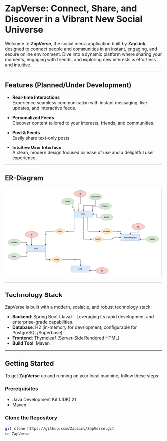 # ZapVerse: Connect, Share, and Discover in a Vibrant New Social Universe

Welcome to **ZapVerse**, the social media application built by **ZapLink**, designed to connect people and communities in an instant, engaging, and secure online environment. Dive into a dynamic platform where sharing your moments, engaging with friends, and exploring new interests is effortless and intuitive.

---

## Features (Planned/Under Development)

- **Real-time Interactions**  
  Experience seamless communication with instant messaging, live updates, and interactive feeds.

- **Personalized Feeds**  
  Discover content tailored to your interests, friends, and communities.

- **Post & Feeds**  
  Easily share text-only posts.

- **Intuitive User Interface**  
  A clean, modern design focused on ease of use and a delightful user experience.

---
## ER-Diagram

![ER-Diagram](src/main/resources/static/ER-diagram.png)

---

## Technology Stack

ZapVerse is built with a modern, scalable, and robust technology stack:

- **Backend**: Spring Boot (Java) – Leveraging its rapid development and enterprise-grade capabilities.
- **Database**: H2 (in-memory for development; configurable for PostgreSQL/Superbase)
- **Frontend**: Thymeleaf (Server-Side Rendered HTML)
- **Build Tool**: Maven

---

## Getting Started

To get **ZapVerse** up and running on your local machine, follow these steps:

### Prerequisites

- Java Development Kit (JDK) 21
- Maven

### Clone the Repository

```bash
git clone https://github.com/ZapLink/ZapVerse.git
cd ZapVerse
